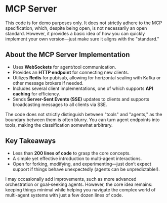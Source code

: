 # MCP Server  

This code is for demo purposes only. It does not strictly adhere to the MCP specification, which, despite being open, is not necessarily an open standard. However, it provides a basic idea of how you can quickly implement your own version—just make sure it aligns with the "standard."  

## About the MCP Server Implementation  

- Uses **WebSockets** for agent/tool communication.  
- Provides an **HTTP endpoint** for connecting new clients.  
- Utilizes **Redis** for pub/sub, allowing for horizontal scaling with Kafka or other message brokers if needed.  
- Includes several client implementations, one of which supports **API caching** for efficiency.  
- Sends **Server-Sent Events (SSE)** updates to clients and supports broadcasting messages to all clients via SSE.  

The code does not strictly distinguish between "tools" and "agents," as the boundary between them is often blurry. You can turn agent endpoints into tools, making the classification somewhat arbitrary.  

## Key Takeaways  

- Less than **200 lines of code** to grasp the core concepts.  
- A simple yet effective introduction to multi-agent interactions.  
- Open for forking, modifying, and experimenting—just don’t expect support if things behave unexpectedly (agents can be unpredictable!).  

I may occasionally add improvements, such as more advanced orchestration or goal-seeking agents. However, the core idea remains: keeping things minimal while helping you navigate the complex world of multi-agent systems with just a few dozen lines of code.  


